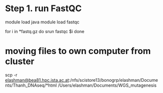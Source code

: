 # Step 1. run FastQC

module load java
module load fastqc

for i in *fastq.gz
do
srun fastqc $i 
done

# moving files to own computer from cluster 

scp -r elashman@bea81.hpc.ista.ac.at:/nfs/scistore13/bonogrp/elashman/Documents/Thanh_DNAseq/*html  /Users/elashman/Documents/WGS_mutagenesis


